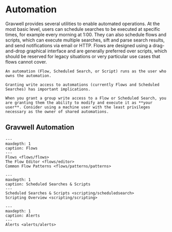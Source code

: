 # Automation

Gravwell provides several utilities to enable automated operations. At the most basic level, users can schedule searches to be executed at specific times, for example every morning at 1:00. They can also schedule flows and scripts, which can execute multiple searches, sift and parse search results, and send notifications via email or HTTP. Flows are designed using a drag-and-drop graphical interface and are generally preferred over scripts, which should be reserved for legacy situations or very particular use cases that flows cannot cover.

```{attention}
An automation (Flow, Scheduled Search, or Script) runs as the user who owns the automation. 

Granting write access to automations (currently Flows and Scheduled Searches) has important implications.

When you grant a group write access to a Flow or Scheduled Search, you are granting them the ability to modify and execute it as **your user**. Consider using a machine user with the least privileges necessary as the owner of shared automations. 
```

## Gravwell Automation

```{toctree}
---
maxdepth: 1
caption: Flows
---
Flows <flows/flows>
The Flow Editor <flows/editor>
Common Flow Patterns <flows/patterns/patterns>
```

```{toctree}
---
maxdepth: 1
caption: Scheduled Searches & Scripts
---
Scheduled Searches & Scripts <scripting/scheduledsearch>
Scripting Overview <scripting/scripting>
```

```{toctree}
---
maxdepth: 1
caption: Alerts
---
Alerts <alerts/alerts>
```
